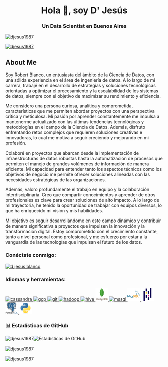 <h1 align="center">Hola 👋, soy D' Jesús</h1>

<h3 align="center">Un Data Scientist en Buenos Aires</h3>

<p align="left"> 
  <img src="https://komarev.com/ghpvc/?username=djesus1987&label=Profile%20views&color=0e75b6&style=flat" alt="djesus1987" /> 
</p>

<p align="left"> 
  <a href="https://github.com/ryo-ma/github-profile-trophy">
    <img src="https://github-profile-trophy.vercel.app/?username=djesus1987" alt="djesus1987" />
  </a> 
</p>

## About Me

Soy Robert Blanco, un entusiasta del ámbito de la Ciencia de Datos, con una sólida experiencia en el área de ingeniería de datos. A lo largo de mi carrera, trabajé en el desarrollo de estrategias y soluciones tecnológicas orientadas a optimizar el procesamiento y la escalabilidad de los sistemas de datos, siempre con el objetivo de maximizar su rendimiento y eficiencia.

Me considero una persona curiosa, analítica y comprometida, características que me permiten abordar proyectos con una perspectiva crítica y meticulosa. Mi pasión por aprender constantemente me impulsa a mantenerme actualizado con las últimas tendencias tecnológicas y metodologías en el campo de la Ciencia de Datos. Además, disfruto enfrentando retos complejos que requieren soluciones creativas e innovadoras, lo cual me motiva a seguir creciendo y mejorando en mi profesión.

Colaboré en proyectos que abarcan desde la implementación de infraestructuras de datos robustas hasta la automatización de procesos que permiten el manejo de grandes volúmenes de información de manera eficiente. Mi capacidad para entender tanto los aspectos técnicos como los objetivos de negocio me permite ofrecer soluciones alineadas con las necesidades estratégicas de las organizaciones.

Además, valoro profundamente el trabajo en equipo y la colaboración interdisciplinaria. Creo que compartir conocimientos y aprender de otros profesionales es clave para crear soluciones de alto impacto. A lo largo de mi trayectoria, he tenido la oportunidad de trabajar con equipos diversos, lo que ha enriquecido mi visión y mis habilidades.

Mi objetivo es seguir desarrollándome en este campo dinámico y contribuir de manera significativa a proyectos que impulsen la innovación y la transformación digital. Estoy comprometido con el crecimiento constante, tanto a nivel personal como profesional, y me esfuerzo por estar a la vanguardia de las tecnologías que impulsan el futuro de los datos.

<h3 align="left">Conéctate conmigo:</h3>
<p align="left">
  <a href="https://linkedin.com/in/d-jesus-blanco" target="blank">
    <img align="center" src="https://raw.githubusercontent.com/rahuldkjain/github-profile-readme-generator/master/src/images/icons/Social/linked-in-alt.svg" alt="d jesus blanco" height="30" width="40" />
  </a> 
</p>

<h3 align="left">Idiomas y herramientas:</h3>
<p align="left"> 
  <a href="https://cassandra.apache.org/" target="_blank" rel="noreferrer"> 
    <img src="https://www.vectorlogo.zone/logos/apache_cassandra/apache_cassandra-icon.svg" alt="cassandra" width="40" height="40"/> 
  </a> 
  <a href="https://cloud.google.com" target="_blank" rel="noreferrer"> 
    <img src="https://www.vectorlogo.zone/logos/google_cloud/google_cloud-icon.svg" alt="gcp" width="40" height="40"/> 
  </a> 
  <a href="https://git-scm.com/" target="_blank" rel="noreferrer"> 
    <img src="https://www.vectorlogo.zone/logos/git-scm/git-scm-icon.svg" alt="git" width="40" height="40"/> 
  </a> 
  <a href="https://hadoop.apache.org/" target="_blank" rel="noreferrer"> 
    <img src="https://www.vectorlogo.zone/logos/apache_hadoop/apache_hadoop-icon.svg" alt="hadoop" width="40" height="40"/> 
  </a> 
  <a href="https://hive.apache.org/" target="_blank" rel="noreferrer"> 
    <img src="https://www.vectorlogo.zone/logos/apache_hive/apache_hive-icon.svg" alt="hive" width="40" height="40"/> 
  </a> 
  <a href="https://www.mongodb.com/" target="_blank" rel="noreferrer"> 
    <img src="https://raw.githubusercontent.com/devicons/devicon/master/icons/mongodb/mongodb-original-wordmark.svg" alt="mongodb" width="40" height="40"/> 
  </a> 
  <a href="https://www.microsoft.com/en-us/sql-server" target="_blank" rel="noreferrer"> 
    <img src="https://www.svgrepo.com/show/303229/microsoft-sql-server-logo.svg" alt="mssql" width="40" height="40"/> 
  </a> 
  <a href="https://www.mysql.com/" target="_blank" rel="noreferrer"> 
    <img src="https://raw.githubusercontent.com/devicons/devicon/master/icons/mysql/mysql-original-wordmark.svg" alt="mysql" width="40" height="40"/> 
  </a> 
  <a href="https://pandas.pydata.org/" target="_blank" rel="noreferrer"> 
    <img src="https://raw.githubusercontent.com/devicons/devicon/2ae2a900d2f041da66e950e4d48052658d850630/icons/pandas/pandas-original.svg" alt="pandas" width="40" height="40"/> 
  </a> 
  <a href="https://www.postgresql.org" target="_blank" rel="noreferrer"> 
    <img src="https://raw.githubusercontent.com/devicons/devicon/master/icons/postgresql/postgresql-original-wordmark.svg" alt="postgresql" width="40" height="40"/> 
  </a> 
  <a href="https://www.python.org" target="_blank" rel="noreferrer"> 
    <img src="https://raw.githubusercontent.com/devicons/devicon/master/icons/python/python-original.svg" alt="python" width="40" height="40"/> 
  </a> 
</p>

<h3 align="left">📊 Estadísticas de GitHub</h3>
<p>
  <img align="left" src="https://github-readme-stats.vercel.app/api/top-langs?username=djesus1987&show_icons=true&locale=es&layout=compact" alt="djesus1987" />
</p>

<p>
  <img src="https://github-readme-stats.vercel.app/api?username=djesus1987&show_icons=true&theme=radical" alt="Estadísticas de GitHub"/>
</p>

</p>

<p> <img align="center" src="https://github-readme-stats.vercel.app/api?username=djesus1987&show_icons=true&locale=es" alt="djesus1987" />

</p>

<p><img align="center" src="https://github-readme-streak-stats.herokuapp.com/?user=djesus1987&" alt="djesus1987" />

</p>
